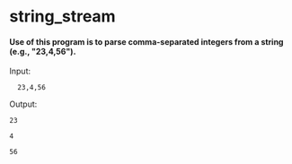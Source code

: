 # string_stream


#### Use of this program is to parse comma-separated integers from a string (e.g., "23,4,56").



Input:

```   23,4,56   ```

Output:

```
23

4

56
```
